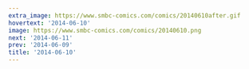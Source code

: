 ```yaml
---
extra_image: https://www.smbc-comics.com/comics/20140610after.gif
hovertext: '2014-06-10'
image: https://www.smbc-comics.com/comics/20140610.png
next: '2014-06-11'
prev: '2014-06-09'
title: '2014-06-10'
---
```

